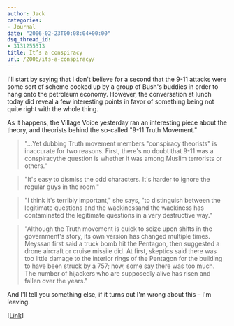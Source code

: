 ```yaml
---
author: Jack
categories:
- Journal
date: "2006-02-23T00:08:04+00:00"
dsq_thread_id:
- 3131255513
title: It’s a conspiracy
url: /2006/its-a-conspiracy/
---
```


I'll start by saying that I don't believe for a second that the 9-11 attacks were some sort of scheme cooked up by a group of Bush's buddies in order to hang onto the petroleum economy. However, the conversation at lunch today did reveal a few interesting points in favor of something being not quite right with the whole thing. 

As it happens, the Village Voice yesterday ran an interesting piece about the theory, and theorists behind the so-called "9-11 Truth Movement." 

> "&#8230;Yet dubbing Truth movement members "conspiracy theorists" is inaccurate for two reasons. First, there's no doubt that 9-11 was a conspiracythe question is whether it was among Muslim terrorists or others." 

> "It's easy to dismiss the odd characters. It's harder to ignore the regular guys in the room." 

> "I think it's terribly important," she says, "to distinguish between the legitimate questions and the wackinessand the wackiness has contaminated the legitimate questions in a very destructive way." 

> "Although the Truth movement is quick to seize upon shifts in the government's story, its own version has changed multiple times. Meyssan first said a truck bomb hit the Pentagon, then suggested a drone aircraft or cruise missile did. At first, skeptics said there was too little damage to the interior rings of the Pentagon for the building to have been struck by a 757; now, some say there was too much. The number of hijackers who are supposedly alive has risen and fallen over the years." 

And I'll tell you something else, if it turns out I'm wrong about this &#8211; I'm leaving. 

[[Link](<http://www.villagevoice.com/news/0608,murphy,72254,6.html>)]